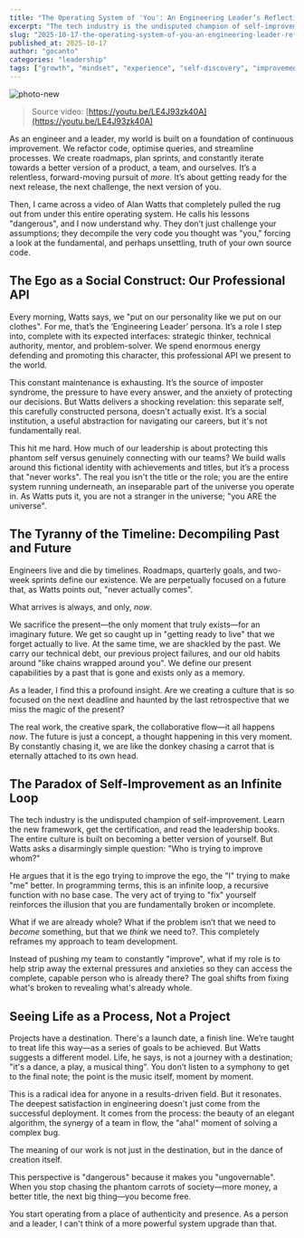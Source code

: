 ```yaml
---
title: "The Operating System of 'You': An Engineering Leader’s Reflection on Alan Watts"
excerpt: "The tech industry is the undisputed champion of self-improvement. But what if that's a trap? Alan Watts asks, 'Who is trying to improve whom?' He argues that the ego trying to improve the ego is like a recursive function with no base case—an infinite loop."
slug: "2025-10-17-the-operating-system-of-you-an-engineering-leader-reflection"
published_at: 2025-10-17
author: "gocanto"
categories: "leadership"
tags: ["growth", "mindset", "experience", "self-discovery", "improvement", "curiosity", "discovery"]
---
```


![photo-new](https://github.com/user-attachments/assets/4eceb47d-9595-4dab-bdf6-58d4d4180b31)

> Source video: [https://youtu.be/LE4J93zk40A](https://youtu.be/LE4J93zk40A)

As an engineer and a leader, my world is built on a foundation of continuous improvement. We refactor code, optimise queries, and streamline processes. We create roadmaps, plan sprints, and constantly iterate towards a better version of a product, a team, and ourselves. It’s a relentless, forward-moving pursuit of _more_. It’s about getting ready for the next release, the next challenge, the next version of you.

Then, I came across a video of Alan Watts that completely pulled the rug out from under this entire operating system. He calls his lessons "dangerous", and I now understand why. 
They don’t just challenge your assumptions; they decompile the very code you thought was "you," forcing a look at the fundamental, and perhaps unsettling, truth of your own source code.


## The Ego as a Social Construct: Our Professional API

Every morning, Watts says, we "put on our personality like we put on our clothes". For me, that’s the ‘Engineering Leader’ persona. It’s a role I step into, complete with its expected interfaces: strategic thinker, technical authority, mentor, and problem-solver. We spend enormous energy defending and promoting this character, this professional API we present to the world.

This constant maintenance is exhausting. It’s the source of imposter syndrome, the pressure to have every answer, and the anxiety of protecting our decisions. But Watts delivers a shocking revelation: this separate self, this carefully constructed persona, doesn't actually exist. It’s a social institution, a useful abstraction for navigating our careers, but it's not fundamentally real.

This hit me hard. How much of our leadership is about protecting this phantom self versus genuinely connecting with our teams? We build walls around this fictional identity with achievements and titles, but it’s a process that "never works". The real you isn't the title or the role; you are the entire system running underneath, an inseparable part of the universe you operate in. As Watts puts it, you are not a stranger in the universe; "you ARE the universe".


## The Tyranny of the Timeline: Decompiling Past and Future

Engineers live and die by timelines. Roadmaps, quarterly goals, and two-week sprints define our existence. We are perpetually focused on a future that, as Watts points out, "never actually comes". 

What arrives is always, and only, _now_.

We sacrifice the present—the only moment that truly exists—for an imaginary future. We get so caught up in "getting ready to live" that we forget actually to live. At the same time, we are shackled by the past. We carry our technical debt, our previous project failures, and our old habits around "like chains wrapped around you". We define our present capabilities by a past that is gone and exists only as a memory.

As a leader, I find this a profound insight. Are we creating a culture that is so focused on the next deadline and haunted by the last retrospective that we miss the magic of the present? 

The real work, the creative spark, the collaborative flow—it all happens _now_. The future is just a concept, a thought happening in this very moment. By constantly chasing it, we are like the donkey chasing a carrot that is eternally attached to its own head.


## The Paradox of Self-Improvement as an Infinite Loop

The tech industry is the undisputed champion of self-improvement. Learn the new framework, get the certification, and read the leadership books. The entire culture is built on becoming a better version of yourself. But Watts asks a disarmingly simple question: "Who is trying to improve whom?"

He argues that it is the ego trying to improve the ego, the "I" trying to make "me" better. In programming terms, this is an infinite loop, a recursive function with no base case. The very act of trying to "fix" yourself reinforces the illusion that you are fundamentally broken or incomplete.

What if we are already whole? What if the problem isn’t that we need to _become_ something, but that we _think_ we need to?. This completely reframes my approach to team development. 

Instead of pushing my team to constantly "improve", what if my role is to help strip away the external pressures and anxieties so they can access the complete, capable person who is already 
there? The goal shifts from fixing what's broken to revealing what's already whole.


## Seeing Life as a Process, Not a Project

Projects have a destination. There's a launch date, a finish line. We’re taught to treat life this way—as a series of goals to be achieved. But Watts suggests a different model. Life, he says, is not a journey with a destination; "it's a dance, a play, a musical thing". You don’t listen to a symphony to get to the final note; the point is the music itself, moment by moment.

This is a radical idea for anyone in a results-driven field. But it resonates. The deepest satisfaction in engineering doesn't just come from the successful deployment. It comes from the process: the beauty of an elegant algorithm, the synergy of a team in flow, the "aha!" moment of solving a complex bug.

The meaning of our work is not just in the destination, but in the dance of creation itself.

This perspective is "dangerous" because it makes you "ungovernable". When you stop chasing the phantom carrots of society—more money, a better title, the next big thing—you become free. 

You start operating from a place of authenticity and presence. As a person and a leader, I can't think of a more powerful system upgrade than that.



